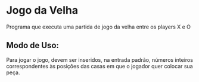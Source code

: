 # Jogo da Velha

Programa que executa uma partida de jogo da velha entre os players X e O

## Modo de Uso:

Para jogar o jogo, devem ser inseridos, na entrada padrão, números inteiros correspondentes às posições das casas em que o jogador quer colocar sua peça.